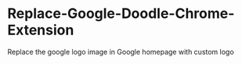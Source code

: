 # Replace-Google-Doodle-Chrome-Extension
Replace the google logo image in Google homepage with custom logo
